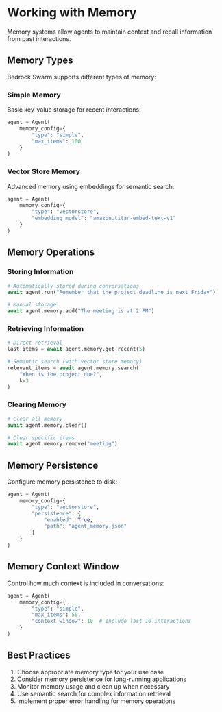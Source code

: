 # Working with Memory

Memory systems allow agents to maintain context and recall information from past interactions.

## Memory Types

Bedrock Swarm supports different types of memory:

### Simple Memory

Basic key-value storage for recent interactions:

```python
agent = Agent(
    memory_config={
        "type": "simple",
        "max_items": 100
    }
)
```

### Vector Store Memory

Advanced memory using embeddings for semantic search:

```python
agent = Agent(
    memory_config={
        "type": "vectorstore",
        "embedding_model": "amazon.titan-embed-text-v1"
    }
)
```

## Memory Operations

### Storing Information

```python
# Automatically stored during conversations
await agent.run("Remember that the project deadline is next Friday")

# Manual storage
await agent.memory.add("The meeting is at 2 PM")
```

### Retrieving Information

```python
# Direct retrieval
last_items = await agent.memory.get_recent(5)

# Semantic search (with vector store memory)
relevant_items = await agent.memory.search(
    "When is the project due?",
    k=3
)
```

### Clearing Memory

```python
# Clear all memory
await agent.memory.clear()

# Clear specific items
await agent.memory.remove("meeting")
```

## Memory Persistence

Configure memory persistence to disk:

```python
agent = Agent(
    memory_config={
        "type": "vectorstore",
        "persistence": {
            "enabled": True,
            "path": "agent_memory.json"
        }
    }
)
```

## Memory Context Window

Control how much context is included in conversations:

```python
agent = Agent(
    memory_config={
        "type": "simple",
        "max_items": 50,
        "context_window": 10  # Include last 10 interactions
    }
)
```

## Best Practices

1. Choose appropriate memory type for your use case
2. Consider memory persistence for long-running applications
3. Monitor memory usage and clean up when necessary
4. Use semantic search for complex information retrieval
5. Implement proper error handling for memory operations 